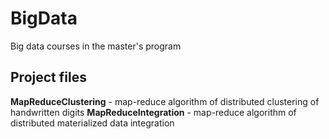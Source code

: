 # BigData
Big data courses in the master's program

## Project files

**MapReduceClustering** - map-reduce algorithm of distributed clustering of handwritten digits
**MapReduceIntegration** - map-reduce algorithm of distributed materialized data integration
